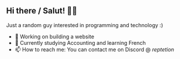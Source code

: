 ## Hi there / Salut! 👋🏽

Just a random guy interested in programming and technology :)

- 🔭 Working on building a website
- 🌱 Currently studying Accounting and learning French
- 📫 How to reach me: You can contact me on Discord @ <i>reptetion</i>

